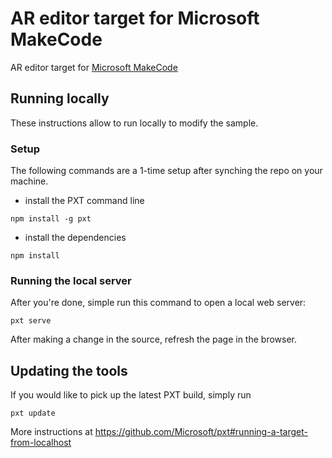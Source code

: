 # AR editor target for Microsoft MakeCode

AR editor target for
[Microsoft MakeCode](https://github.com/Microsoft/pxt)

## Running locally

These instructions allow to run locally to modify the sample.

### Setup

The following commands are a 1-time setup after synching the repo on your machine.

* install the PXT command line
```
npm install -g pxt
```
* install the dependencies
```
npm install
```

### Running the local server

After you're done, simple run this command to open a local web server:
```
pxt serve
```

After making a change in the source, refresh the page in the browser.

## Updating the tools

If you would like to pick up the latest PXT build, simply run
```
pxt update
```

More instructions at https://github.com/Microsoft/pxt#running-a-target-from-localhost 
